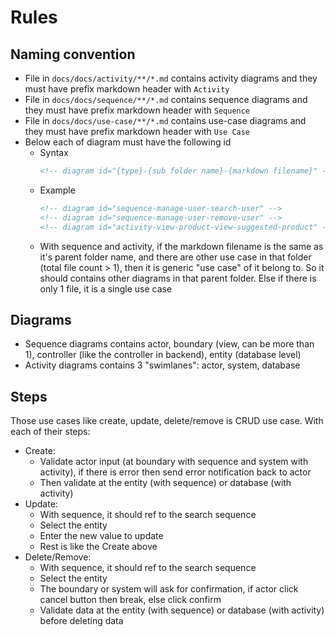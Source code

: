 # Rules

## Naming convention

- File in `docs/docs/activity/**/*.md` contains activity diagrams and they must have prefix markdown header with `Activity`
- File in `docs/docs/sequence/**/*.md` contains sequence diagrams and they must have prefix markdown header with `Sequence`
- File in `docs/docs/use-case/**/*.md` contains use-case diagrams and they must have prefix markdown header with `Use Case`
- Below each of diagram must have the following id
  - Syntax
    ```markdown
    <!-- diagram id="{type}-{sub folder name}-{markdown filename}" -->
    ```
  - Example
    ```markdown
    <!-- diagram id="sequence-manage-user-search-user" -->
    <!-- diagram id="sequence-manage-user-remove-user" -->
    <!-- diagram id="activity-view-product-view-suggested-product" -->
    ```
  - With sequence and activity, if the markdown filename is the same as it's parent folder name, and there are other use case in that folder (total file count > 1), then it is generic "use case" of it belong to. So it should contains other diagrams in that parent folder. Else if there is only 1 file, it is a single use case

## Diagrams

- Sequence diagrams contains actor, boundary (view, can be more than 1), controller (like the controller in backend), entity (database level)
- Activity diagrams contains 3 "swimlanes": actor, system, database

## Steps

Those use cases like create, update, delete/remove is CRUD use case. With each of their steps:

- Create:
  - Validate actor input (at boundary with sequence and system with activity), if there is error then send error notification back to actor
  - Then validate at the entity (with sequence) or database (with activity)
- Update:
  - With sequence, it should ref to the search sequence
  - Select the entity
  - Enter the new value to update
  - Rest is like the Create above
- Delete/Remove:
  - With sequence, it should ref to the search sequence
  - Select the entity
  - The boundary or system will ask for confirmation, if actor click cancel button then break, else click confirm
  - Validate data at the entity (with sequence) or database (with activity) before deleting data
